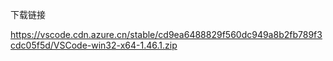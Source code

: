 下载链接

https://vscode.cdn.azure.cn/stable/cd9ea6488829f560dc949a8b2fb789f3cdc05f5d/VSCode-win32-x64-1.46.1.zip
